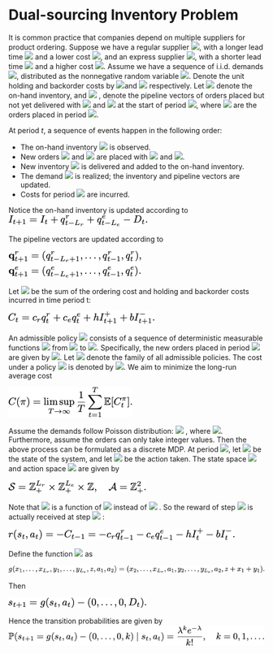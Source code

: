 # Dual-sourcing Inventory Problem

It is common practice that companies depend on multiple suppliers for product ordering. 
Suppose we have a regular supplier <img src="https://latex.codecogs.com/gif.latex?R" />, with a longer lead time <img src="https://latex.codecogs.com/gif.latex?L_r" /> and a lower cost <img src="https://latex.codecogs.com/gif.latex?c_r" />, and an express supplier <img src="https://latex.codecogs.com/gif.latex?E" />, with a shorter lead time <img src="https://latex.codecogs.com/gif.latex?L_e" /> and a higher cost <img src="https://latex.codecogs.com/gif.latex?c_e" />. Assume we have a sequence of i.i.d. demands <img src="https://latex.codecogs.com/gif.latex?\{D_t,t\ge1\}" />, distributed as the nonnegative random variable <img src="https://latex.codecogs.com/gif.latex?D" />. Denote the unit holding and backorder costs by <img src="https://latex.codecogs.com/gif.latex?h" />and <img src="https://latex.codecogs.com/gif.latex?b" /> respectively. Let <img src="https://latex.codecogs.com/gif.latex?I_t" /> denote the on-hand inventory, and <img src="https://latex.codecogs.com/gif.latex?\mathbf{q}_t^r=\{q_{t-i}^r,i\in[L_r]\},\mathbf{q}_t^e=\{q_{t-i}^e,i\in[L_e]\} " /> , denote the pipeline vectors of orders placed but not yet delivered with <img src="https://latex.codecogs.com/gif.latex?R" /> and <img src="https://latex.codecogs.com/gif.latex?E" /> at the start of period <img src="https://latex.codecogs.com/gif.latex?t" />, where <img src="https://latex.codecogs.com/gif.latex?q_{t-i}^r,q_{t-i}^e" /> are the orders placed in period <img src="https://latex.codecogs.com/gif.latex?t-i" />.

At period $t$, a sequence of events happen in the following order:

- The on-hand inventory <img src="https://latex.codecogs.com/gif.latex?I_t" /> is observed.
- New orders <img src="https://latex.codecogs.com/gif.latex?q_t^r" /> and <img src="https://latex.codecogs.com/gif.latex?q_t^e" />  are placed with <img src="https://latex.codecogs.com/gif.latex?R" /> and <img src="https://latex.codecogs.com/gif.latex?E" />.
-  New inventory <img src="https://latex.codecogs.com/gif.latex?q_{t-L_r}^r+q_{t-L_e}^e" /> is delivered and added to the on-hand inventory.
- The demand <img src="https://latex.codecogs.com/gif.latex?D_t" /> is realized; the inventory and pipeline vectors are updated.
-  Costs for period <img src="https://latex.codecogs.com/gif.latex?t" /> are incurred.

Notice the on-hand inventory is updated according to 
<img src="./img/1.png" style="float: center;" />

The pipeline vectors are updated according to

<img src="./img/2.png" style="float: center;" />

Let <img src="https://latex.codecogs.com/gif.latex?C_t" /> be the sum of the ordering cost and holding and backorder costs incurred in time period t:

<img src="./img/3.png" style="float: center;" />

An admissible policy <img src="https://latex.codecogs.com/gif.latex?\pi" />  consists of a sequence of deterministic measurable functions <img src="https://latex.codecogs.com/gif.latex?\{f_t^{\pi},t\ge1\}" /> from <img src="https://latex.codecogs.com/gif.latex?\mathbb{R}^{L_r+L_e+1}" /> to <img src="https://latex.codecogs.com/gif.latex?\mathbb{R}^2_+" />. Specifically, the new orders placed in period <img src="https://latex.codecogs.com/gif.latex?t" /> are given by <img src="https://latex.codecogs.com/gif.latex?(q_t^r,q_t^e)=f_t^{\pi}(\mathbf{q}_t^r,\mathbf{q}_t^e,I_t)" />. Let <img src="https://latex.codecogs.com/gif.latex?\Pi" /> denote the family of all admissible policies. The cost under a policy <img src="https://latex.codecogs.com/gif.latex?\pi" />  is denoted by <img src="https://latex.codecogs.com/gif.latex?C_t^{\pi}" />. We aim to minimize the long-run average cost

<img src="./img/4.png" style="float: center;" />

Assume the demands follow Poisson distribution: <img src="https://latex.codecogs.com/gif.latex?D\sim\mathrm{Pois}(\lambda)" /> , where <img src="https://latex.codecogs.com/gif.latex?\lambda>0" />. Furthermore, assume the orders can only take integer values. Then the above process can be formulated as a discrete MDP. At period  <img src="https://latex.codecogs.com/gif.latex?t" />, let  <img src="https://latex.codecogs.com/gif.latex?s_t=(\mathbf{q}_t^r,\mathbf{q}_t^e,I_t)" /> be the state of the system, and let <img src="https://latex.codecogs.com/gif.latex?a_t=(q_t^r,q_t^e)" /> be the action taken. The state space <img src="https://latex.codecogs.com/gif.latex?\mathcal{S}" /> and action space <img src="https://latex.codecogs.com/gif.latex?\mathcal{A}" /> are given by

<img src="./img/5.png" style="float: center;" />

Note that <img src="https://latex.codecogs.com/gif.latex?C_t" /> is a function of <img src="https://latex.codecogs.com/gif.latex?s_{t+1}" /> instead of <img src="https://latex.codecogs.com/gif.latex?s_{t}" /> . So the reward of step <img src="https://latex.codecogs.com/gif.latex?t" />  is actually received at step <img src="https://latex.codecogs.com/gif.latex?t-1" /> :

<img src="./img/6.png" style="float: center;" />

Define the function <img src="https://latex.codecogs.com/gif.latex?g:\mathbb{R}^{L_r+L_e+1}\times\mathbb{R}^{2}\rightarrow\mathbb{R}^{L_r+L_e+1}" />  as

<img src="./img/7.png" style="float: center;" />

Then

<img src="./img/8.png" style="float: center;" />

Hence the transition probabilities are given by
<img src="./img/9.png" style="float: center;" />

